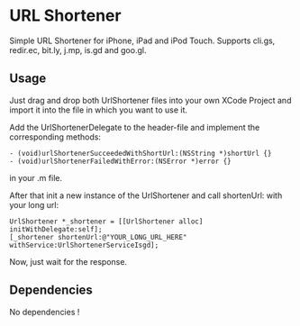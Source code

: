 
URL Shortener
===========

Simple URL Shortener for iPhone, iPad and iPod Touch. Supports cli.gs, redir.ec, bit.ly, j.mp, is.gd and goo.gl.


Usage
-----

Just drag and drop both UrlShortener files into your own XCode Project and import it into the file in which you want to use it.

Add the UrlShortenerDelegate to the header-file and implement the corresponding methods:

	- (void)urlShortenerSucceededWithShortUrl:(NSString *)shortUrl {}
	- (void)urlShortenerFailedWithError:(NSError *)error {}
	
in your .m file.

After that init a new instance of the UrlShortener and call shortenUrl: with your long url:

	UrlShortener *_shortener = [[UrlShortener alloc] initWithDelegate:self];
    [_shortener shortenUrl:@"YOUR_LONG_URL_HERE" withService:UrlShortenerServiceIsgd];

Now, just wait for the response.


Dependencies
------------

No dependencies !
